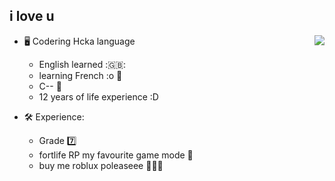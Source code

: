 

i love u
---

<a href="https://discord.com/users/173617721102041090">
  <img src="https://lanyard-profile-readme.vercel.app/api/173617721102041090?hideTimestamp=true&idleMessage=sleep/relax time :D <3" align="right" />
</a>

- 🖥️ Codering Hcka language
  - English learned :🇬🇧:
  - learning French :o 🥖
  - C-- 💫
  - 12 years of life experience :D 

- 🛠 Experience:
  - Grade 7️⃣
  - fortlife RP my favourite game mode 🔫
  - buy me roblux poleaseee 🥺🥺🥺
